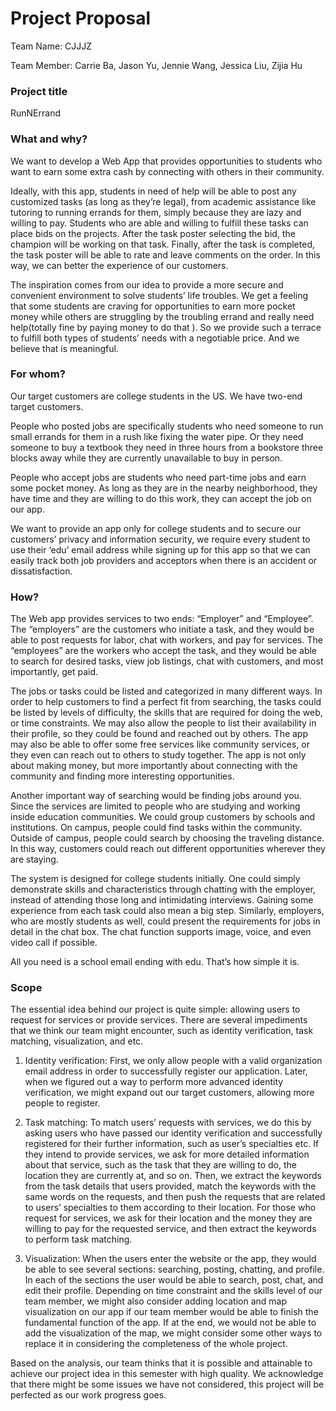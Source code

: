 # Project Proposal
Team Name: CJJJZ

Team Member: Carrie Ba, Jason Yu, Jennie Wang, Jessica Liu, Zijia Hu

### Project title
RunNErrand

### What and why?
We want to develop a Web App that provides opportunities to students who want to earn some extra cash by connecting with others in their community.

Ideally, with this app, students in need of help will be able to post any customized tasks (as long as they’re legal), from academic assistance like tutoring to running errands for them, simply because they are lazy and willing to pay. Students who are able and willing to fulfill these tasks can place bids on the projects. After the task poster selecting the bid, the champion will be working on that task. Finally, after the task is completed, the task poster will be able to rate and leave comments on the order. In this way,  we can better the experience of our customers.

The inspiration comes from our idea to provide a more secure and convenient environment to solve students’ life troubles. We get a feeling that some students are craving for opportunities to earn more pocket money while others are struggling by the troubling errand and really need help(totally fine by paying money to do that ). So we provide such a terrace to fulfill both types of students’ needs with a negotiable price. And we believe that is meaningful.


### For whom?
Our target customers are college students in the US. 
We have two-end target customers.

People who posted jobs are specifically students who need someone to run small errands for them in a rush like fixing the water pipe. Or they need someone to buy a textbook they need in three hours from a bookstore three blocks away while they are currently unavailable to buy in person.

People who accept jobs are students who need part-time jobs and earn some pocket money. As long as they are in the nearby neighborhood, they have time and they are willing to do this work, they can accept the job on our app.

We want to provide an app only for college students and to secure our customers’ privacy and information security, we require every student to use their ‘edu’ email address while signing up for this app so that we can easily track both job providers and acceptors when there is an accident or dissatisfaction.


### How?
The Web app provides services to two ends: “Employer” and “Employee”. The “employers” are the customers who initiate a task, and they would be able to post requests for labor, chat with workers, and pay for services. The “employees” are the workers who accept the task, and they would be able to search for desired tasks, view job listings, chat with customers, and most importantly, get paid. 

The jobs or tasks could be listed and categorized in many different ways. In order to help customers to find a perfect fit from searching, the tasks could be listed by levels of difficulty, the skills that are required for doing the web, or time constraints. We may also allow the people to list their availability in their profile, so they could be found and reached out by others. The app may also be able to offer some free services like community services, or they even can reach out to others to study together. The app is not only about making money, but more importantly about connecting with the community and finding more interesting opportunities. 

Another important way of searching would be finding jobs around you. Since the services are limited to people who are studying and working inside education communities. We could group customers by schools and institutions. On campus, people could find tasks within the community. Outside of campus, people could search by choosing the traveling distance. In this way, customers could reach out different opportunities wherever they are staying. 

The system is designed for college students initially. One could simply demonstrate skills and characteristics through chatting with the employer, instead of attending those long and intimidating interviews. Gaining some experience from each task could also mean a big step. Similarly, employers, who are mostly students as well, could present the requirements for jobs in detail in the chat box. The chat function supports image, voice, and even video call if possible. 

All you need is a school email ending with edu. That’s how simple it is. 


### Scope
The essential idea behind our project is quite simple: allowing users to request for services or provide services. There are several impediments that we think our team might encounter, such as identity verification, task matching, visualization, and etc.
 
1. Identity verification: First, we only allow people with a valid organization email address in order to successfully register our application. Later, when we figured out a way to perform more advanced identity verification, we might expand out our target customers, allowing more people to register.

2. Task matching: To match users’ requests with services, we do this by asking users who have passed our identity verification and successfully registered for their further information, such as user’s specialties etc. If they intend to provide services, we ask for more detailed information about that service, such as the task that they are willing to do, the location they are currently at, and so on. Then, we extract the keywords from the task details that users provided, match the keywords with the same words on the requests, and then push the requests that are related to users’ specialties to them according to their location. For those who request for services, we ask for their location and the money they are willing to pay for the requested service, and then extract the keywords to perform task matching. 

3. Visualization: When the users enter the website or the app, they would be able to see several sections: searching, posting, chatting, and profile. In each of the sections the user would be able to search, post, chat, and edit their profile. Depending on time constraint and the skills level of our team member, we might also consider adding location and map visualization on our app if our team member would be able to finish the fundamental function of the app. If at the end, we would not be able to add the visualization of the map, we might consider some other ways to replace it in considering the completeness of the whole project. 

Based on the analysis, our team thinks that it is possible and attainable to achieve our project idea in this semester with high quality. We acknowledge that there might be some issues we have not considered, this project will be perfected as our work progress goes.

